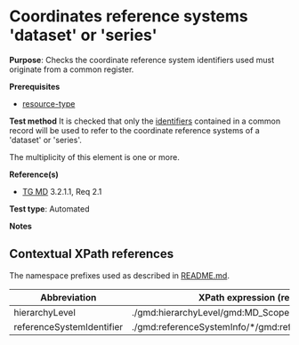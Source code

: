 # Coordinates reference systems 'dataset' or 'series'

**Purpose**: Checks the coordinate reference system identifiers used must originate from a common register.

**Prerequisites**

* [resource-type](http://inspire.ec.europa.eu/id/ats/metadata/2.0/datasets-and-series/resource-type)

**Test method**
It is checked that only the [identifiers](#referenceSystemIdentifier) contained in a common record will be used 
to refer to the coordinate reference systems of a  'dataset' or 'series'.

The multiplicity of this element is one or more.

**Reference(s)**	 

* [TG MD](http://inspire.ec.europa.eu/id/ats/metadata/2.0/isdss/README#ref_TG_MD) 3.2.1.1, Req 2.1

**Test type**: Automated

**Notes**

## Contextual XPath references

The namespace prefixes used as described in [README.md](http://inspire.ec.europa.eu/id/ats/metadata/2.0/isdss/README#namespaces).

Abbreviation                                   |  XPath expression (relative to gmd:MD_Metadata)
-----------------------------------------------| ------------------------------------------------------------------
<a name="hierarchyLevel"></a> hierarchyLevel | ./gmd:hierarchyLevel/gmd:MD_ScopeCode/@codeListValue
<a name="referenceSystemIdentifier"></a> referenceSystemIdentifier  | ./gmd:referenceSystemInfo/\*/gmd:referenceSystemIdentifier[1]/gmd:RS_Identifier